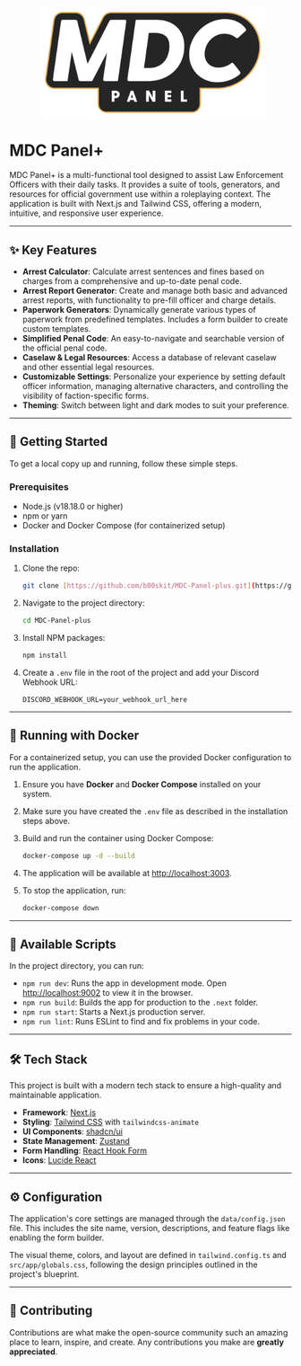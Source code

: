 <p align="center">
  <img width="400px" src="https://raw.githubusercontent.com/CXDezign/MDC-Panel/9422146d3c4d902c141ad16b97c029f885bc3892/images/MDC-Panel.svg">
</p>

# MDC Panel+

MDC Panel+ is a multi-functional tool designed to assist Law Enforcement Officers with their daily tasks. It provides a suite of tools, generators, and resources for official government use within a roleplaying context. The application is built with Next.js and Tailwind CSS, offering a modern, intuitive, and responsive user experience.

---

## ✨ Key Features

* **Arrest Calculator**: Calculate arrest sentences and fines based on charges from a comprehensive and up-to-date penal code.
* **Arrest Report Generator**: Create and manage both basic and advanced arrest reports, with functionality to pre-fill officer and charge details.
* **Paperwork Generators**: Dynamically generate various types of paperwork from predefined templates. Includes a form builder to create custom templates.
* **Simplified Penal Code**: An easy-to-navigate and searchable version of the official penal code.
* **Caselaw & Legal Resources**: Access a database of relevant caselaw and other essential legal resources.
* **Customizable Settings**: Personalize your experience by setting default officer information, managing alternative characters, and controlling the visibility of faction-specific forms.
* **Theming**: Switch between light and dark modes to suit your preference.

---

## 🚀 Getting Started

To get a local copy up and running, follow these simple steps.

### Prerequisites

* Node.js (v18.18.0 or higher)
* npm or yarn
* Docker and Docker Compose (for containerized setup)

### Installation

1.  Clone the repo:
    ```sh
    git clone [https://github.com/b00skit/MDC-Panel-plus.git](https://github.com/b00skit/MDC-Panel-plus.git)
    ```
2.  Navigate to the project directory:
    ```sh
    cd MDC-Panel-plus
    ```
3.  Install NPM packages:
    ```sh
    npm install
    ```
4.  Create a `.env` file in the root of the project and add your Discord Webhook URL:
    ```
    DISCORD_WEBHOOK_URL=your_webhook_url_here
    ```

---

## 🐳 Running with Docker

For a containerized setup, you can use the provided Docker configuration to run the application.

1.  Ensure you have **Docker** and **Docker Compose** installed on your system.

2.  Make sure you have created the `.env` file as described in the installation steps above.

3.  Build and run the container using Docker Compose:
    ```sh
    docker-compose up -d --build
    ```
4.  The application will be available at [http://localhost:3003](http://localhost:3003).

5.  To stop the application, run:
    ```sh
    docker-compose down
    ```

---

## 📜 Available Scripts

In the project directory, you can run:

* `npm run dev`: Runs the app in development mode. Open [http://localhost:9002](http://localhost:9002) to view it in the browser.
* `npm run build`: Builds the app for production to the `.next` folder.
* `npm run start`: Starts a Next.js production server.
* `npm run lint`: Runs ESLint to find and fix problems in your code.

---

## 🛠️ Tech Stack

This project is built with a modern tech stack to ensure a high-quality and maintainable application.

* **Framework**: [Next.js](https://nextjs.org/)
* **Styling**: [Tailwind CSS](https://tailwindcss.com/) with `tailwindcss-animate`
* **UI Components**: [shadcn/ui](https://ui.shadcn.com/)
* **State Management**: [Zustand](https://github.com/pmndrs/zustand)
* **Form Handling**: [React Hook Form](https://react-hook-form.com/)
* **Icons**: [Lucide React](https://lucide.dev/)

---

## ⚙️ Configuration

The application's core settings are managed through the `data/config.json` file. This includes the site name, version, descriptions, and feature flags like enabling the form builder.

The visual theme, colors, and layout are defined in `tailwind.config.ts` and `src/app/globals.css`, following the design principles outlined in the project's blueprint.

---

## 🤝 Contributing

Contributions are what make the open-source community such an amazing place to learn, inspire, and create. Any contributions you make are **greatly appreciated**.